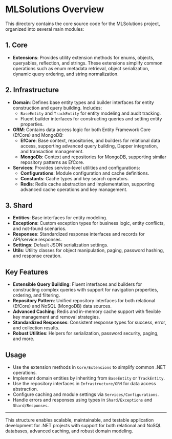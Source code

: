 # MLSolutions Overview

This directory contains the core source code for the MLSolutions project, organized into several main modules:

## 1. Core
- **Extensions**: Provides utility extension methods for enums, objects, queryables, reflection, and strings. These extensions simplify common operations such as enum metadata retrieval, object serialization, dynamic query ordering, and string normalization.

## 2. Infrastructure
- **Domain**: Defines base entity types and builder interfaces for entity construction and query building. Includes:
  - `BaseEntity` and `TrackEntity` for entity modeling and audit tracking.
  - Fluent builder interfaces for constructing queries and setting entity properties.
- **ORM**: Contains data access logic for both Entity Framework Core (EfCore) and MongoDB:
  - **EfCore**: Base context, repositories, and builders for relational data access, supporting advanced query building, Dapper integration, and transaction management.
  - **MongoDb**: Context and repositories for MongoDB, supporting similar repository patterns as EfCore.
- **Services**: Provides service-level utilities and configurations:
  - **Configurations**: Module configuration and cache definitions.
  - **Constants**: Cache types and key search operators.
  - **Redis**: Redis cache abstraction and implementation, supporting advanced cache operations and key management.

## 3. Shard
- **Entities**: Base interfaces for entity modeling.
- **Exceptions**: Custom exception types for business logic, entity conflicts, and not-found scenarios.
- **Responses**: Standardized response interfaces and records for API/service responses.
- **Settings**: Default JSON serialization settings.
- **Utils**: Utility classes for object manipulation, paging, password hashing, and response creation.

## Key Features
- **Extensible Query Building**: Fluent interfaces and builders for constructing complex queries with support for navigation properties, ordering, and filtering.
- **Repository Pattern**: Unified repository interfaces for both relational (EfCore) and NoSQL (MongoDB) data sources.
- **Advanced Caching**: Redis and in-memory cache support with flexible key management and removal strategies.
- **Standardized Responses**: Consistent response types for success, error, and collection results.
- **Robust Utilities**: Helpers for serialization, password security, paging, and more.

## Usage
- Use the extension methods in `Core/Extensions` to simplify common .NET operations.
- Implement domain entities by inheriting from `BaseEntity` or `TrackEntity`.
- Use the repository interfaces in `Infrastructure/ORM` for data access abstraction.
- Configure caching and module settings via `Services/Configurations`.
- Handle errors and responses using types in `Shard/Exceptions` and `Shard/Responses`.

---
This structure enables scalable, maintainable, and testable application development for .NET projects with support for both relational and NoSQL databases, advanced caching, and robust domain modeling.
